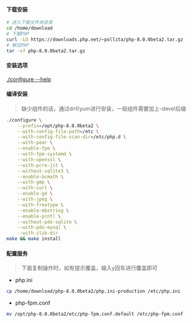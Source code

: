 #### 下载安装

```bash
# 进入下载文件夹目录
cd /home/download
# 下载PHP
curl -LO https://downloads.php.net/~pollita/php-8.0.0beta2.tar.gz
# 解压PHP
tar -xf php-8.0.0beta2.tar.gz
```
#### 安装选项

[./configure --help](php.configure.md)

#### 编译安装

> 缺少组件的话，通过dnf/yum进行安装，一般组件需要加上-devel后缀

```bash
./configure \
    --prefix=/opt/php-8.0.0beta2 \
    --with-config-file-path=/etc \
    --with-config-file-scan-dir=/etc/php.d \
    --with-pear \
    --enable-fpm \
    --with-fpm-systemd \
    --with-openssl \
    --with-pcre-jit \
    --without-sqlite3 \
    --enable-bcmath \
    --with-gmp \
    --with-curl \
    --enable-gd \
    --with-jpeg \
    --with-freetype \
    --enable-mbstring \
    --enable-pcntl \
    --without-pdo-sqlite \
    --with-pdo-mysql \
    --with-zlib-dir
make && make install
```

#### 配置服务

> 下面复制操作时，如有提示覆盖，输入y回车进行覆盖即可

+ php.ini

```bash
cp /home/download/php-8.0.0beta2/php.ini-production /etc/php.ini
```

+ php-fpm.conf

```bash
mv /opt/php-8.0.0beta2/etc/php-fpm.conf.default /etc/php-fpm.conf

```